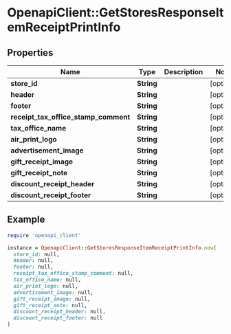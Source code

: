 # OpenapiClient::GetStoresResponseItemReceiptPrintInfo

## Properties

| Name | Type | Description | Notes |
| ---- | ---- | ----------- | ----- |
| **store_id** | **String** |  | [optional] |
| **header** | **String** |  | [optional] |
| **footer** | **String** |  | [optional] |
| **receipt_tax_office_stamp_comment** | **String** |  | [optional] |
| **tax_office_name** | **String** |  | [optional] |
| **air_print_logo** | **String** |  | [optional] |
| **advertisement_image** | **String** |  | [optional] |
| **gift_receipt_image** | **String** |  | [optional] |
| **gift_receipt_note** | **String** |  | [optional] |
| **discount_receipt_header** | **String** |  | [optional] |
| **discount_receipt_footer** | **String** |  | [optional] |

## Example

```ruby
require 'openapi_client'

instance = OpenapiClient::GetStoresResponseItemReceiptPrintInfo.new(
  store_id: null,
  header: null,
  footer: null,
  receipt_tax_office_stamp_comment: null,
  tax_office_name: null,
  air_print_logo: null,
  advertisement_image: null,
  gift_receipt_image: null,
  gift_receipt_note: null,
  discount_receipt_header: null,
  discount_receipt_footer: null
)
```

